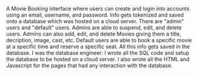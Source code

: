 A Movie Booking interface where users can create and login into accounts using an email, username, and password. Info gets tokenized and saved onto a database which was hosted on a cloud server. There are "admin" users and "default" users. Admins are able to suspend, edit, and delete users. Admins can also add, edit, and delete Movies giving them a title, decription, image, cast, etc. Default users are able to book a specific movie at a specific time and reserve a specific seat. All this info gets saved in the database. I was the database engineer: I wrote all the SQL code and setup the database to be hosted on a cloud server. I also wrote all the HTML and Javascript for the pages that had any interaction with the database.
